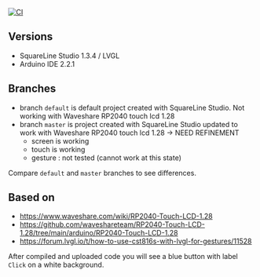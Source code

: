 [![CI](https://github.com/ozanges/Waveshare-RP2040-Touch-LCD-1.28/actions/workflows/pipeline.yml/badge.svg?branch=master)](https://github.com/ozanges/Waveshare-RP2040-Touch-LCD-1.28/actions/workflows/pipeline.yml)

## Versions
- SquareLine Studio 1.3.4 / LVGL
- Arduino IDE 2.2.1 

## Branches
- branch `default` is default project created with SquareLine Studio. Not working with Waveshare RP2040 touch lcd 1.28
- branch `master` is project created with SquareLine Studio updated to work with Waveshare RP2040 touch lcd 1.28 -> NEED REFINEMENT
  - screen is working
  - touch is working
  - gesture : not tested (cannot work at this state)

Compare `default` and `master` branches to see differences.

## Based on
- https://www.waveshare.com/wiki/RP2040-Touch-LCD-1.28
- https://github.com/waveshareteam/RP2040-Touch-LCD-1.28/tree/main/arduino/RP2040-Touch-LCD-1.28
- https://forum.lvgl.io/t/how-to-use-cst816s-with-lvgl-for-gestures/11528

After compiled and uploaded code you will see a blue button with label `Click` on a white background.